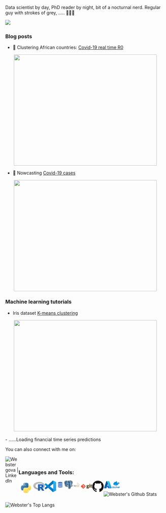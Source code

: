 
Data scientist by day, PhD reader by night, bit of a nocturnal nerd. Regular guy with strokes of grey, ..... 👩🏾‍💻

![](https://media.giphy.com/media/11JTxkrmq4bGE0/giphy.gif)

### Blog posts

- 💬 Clustering African countries: [Covid-19 real time R0](https://medium.com/@webster_gova/why-you-should-cluster-covid-19-cases-in-africa-e3cfd7de7087)
<p align="center"> 
<img align="center"src="https://miro.medium.com/max/625/0*2a95vpQkbMnili-y" width="450" height= "350">
</p>

- 🔭 Nowcasting [Covid-19 cases](https://medium.com/@webster_gova/nowcasting-beyond-covid-19-visualisations-cf687882f313)
<p align="center"> 
<img align="center" src="https://miro.medium.com/max/700/0*hk1faR5Aagf-Asei" width="450" height= "350"> 
</p>

### Machine learning tutorials

- Iris dataset [K-means clustering](https://github.com/wgova/kmeans-clustering)
<p align="center">
<img src="https://github.com/wgova/kmeans-clustering/blob/master/img/pairwise.png?raw=true" width="450" height= "350">
</p>
- ......Loading financial time series predictions

You can also connect with me on:

[<img align="left" alt="Webster gova | LinkedIn" width="42px" src="https://upload.wikimedia.org/wikipedia/commons/thumb/c/c9/Linkedin.svg/220px-Linkedin.svg.png" />][linkedin]
<br />

### Languages and Tools:
<img align="left" alt="Python" width="46px" src="https://raw.githubusercontent.com/github/explore/80688e429a7d4ef2fca1e82350fe8e3517d3494d/topics/python/python.png" />

<img align="left" alt="R" width="36px" src="https://raw.githubusercontent.com/github/explore/80688e429a7d4ef2fca1e82350fe8e3517d3494d/topics/r/r.png" />

<img align="left" alt="Visual Studio Code" width="36px" src="https://raw.githubusercontent.com/github/explore/80688e429a7d4ef2fca1e82350fe8e3517d3494d/topics/visual-studio-code/visual-studio-code.png" />

<img align="left" alt="SQL" width="26px" src="https://raw.githubusercontent.com/github/explore/80688e429a7d4ef2fca1e82350fe8e3517d3494d/topics/sql/sql.png" />

<img align="left" alt="PostgreSQL" width="26px" src="https://raw.githubusercontent.com/github/explore/80688e429a7d4ef2fca1e82350fe8e3517d3494d/topics/postgresql/postgresql.png" />

<img align="left" alt="MySQL" width="26px" src="https://raw.githubusercontent.com/github/explore/80688e429a7d4ef2fca1e82350fe8e3517d3494d/topics/mysql/mysql.png" />

<img align="left" alt="Git" width="36px" src="https://raw.githubusercontent.com/github/explore/80688e429a7d4ef2fca1e82350fe8e3517d3494d/topics/git/git.png" />

<img align="left" alt="GitHub" width="36px" src="https://raw.githubusercontent.com/github/explore/78df643247d429f6cc873026c0622819ad797942/topics/github/github.png" />

<img align="left" alt="Azure" width="26px" src="https://raw.githubusercontent.com/github/explore/80688e429a7d4ef2fca1e82350fe8e3517d3494d/topics/azure/azure.png" />

<img align="left" alt="Docker" width="26px" src="https://raw.githubusercontent.com/github/explore/80688e429a7d4ef2fca1e82350fe8e3517d3494d/topics/docker/docker.png" />

<br />
<br />
<img align="left" alt="Webster's Github Stats" src="https://github-readme-stats.vercel.app/api?username=wgova&count_private=True&show_icons=true&hide_border=false&theme=dark&hide=stars" />
<br />
<br />

<img align="left" alt="Webster's Top Langs" src="https://github-readme-stats.vercel.app/api/top-langs/?username=wgova" />
<br />
<br />

[linkedin]: https://linkedin.com/in/webstergova
